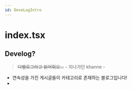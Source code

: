 ```yaml
---
id: DeveLogIntro
---
```


# index.tsx

## Develog?

> ~~디벨로그라고 읽어줘요...~~ - 지나가던 khanne -

- 연속성을 가진 게시글들이 카테고리로 존재하는 블로그입니다!
- 
